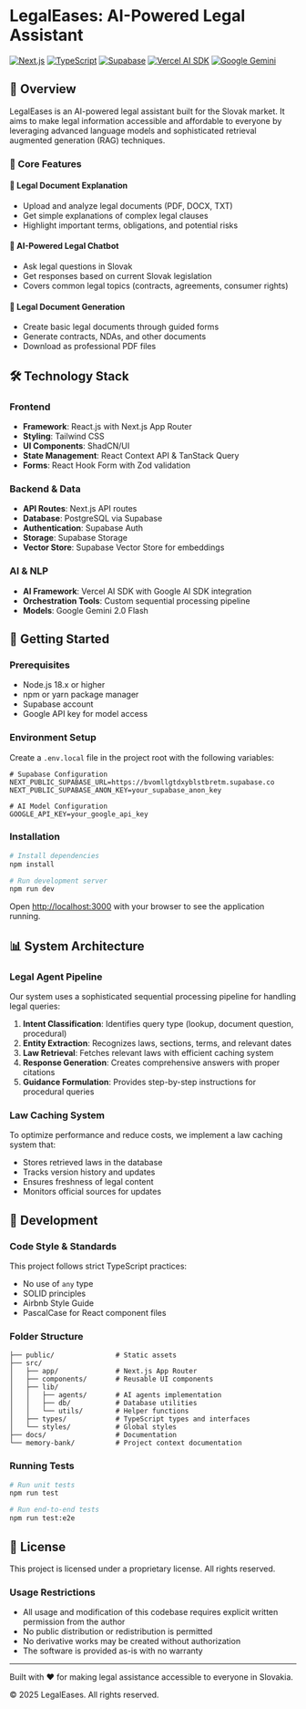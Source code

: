 # LegalEases: AI-Powered Legal Assistant

[![Next.js](https://img.shields.io/badge/Next.js-13.5+-000000?style=for-the-badge&logo=next.js)](https://nextjs.org/)
[![TypeScript](https://img.shields.io/badge/TypeScript-5.0+-3178C6?style=for-the-badge&logo=typescript)](https://www.typescriptlang.org/)
[![Supabase](https://img.shields.io/badge/Supabase-Database-3ECF8E?style=for-the-badge&logo=supabase)](https://supabase.io/)
[![Vercel AI SDK](https://img.shields.io/badge/Vercel_AI_SDK-black?style=for-the-badge&logo=vercel)](https://sdk.vercel.ai/)
[![Google Gemini](https://img.shields.io/badge/Google_Gemini-4285F4?style=for-the-badge&logo=google)](https://ai.google.dev/)

## 🌟 Overview

LegalEases is an AI-powered legal assistant built for the Slovak market. It aims to make legal information accessible and affordable to everyone by leveraging advanced language models and sophisticated retrieval augmented generation (RAG) techniques.

### 🎯 Core Features

#### 📄 Legal Document Explanation
- Upload and analyze legal documents (PDF, DOCX, TXT)
- Get simple explanations of complex legal clauses
- Highlight important terms, obligations, and potential risks

#### 💬 AI-Powered Legal Chatbot
- Ask legal questions in Slovak
- Get responses based on current Slovak legislation
- Covers common legal topics (contracts, agreements, consumer rights)

#### 📝 Legal Document Generation
- Create basic legal documents through guided forms
- Generate contracts, NDAs, and other documents
- Download as professional PDF files

## 🛠️ Technology Stack

### Frontend
- **Framework**: React.js with Next.js App Router
- **Styling**: Tailwind CSS
- **UI Components**: ShadCN/UI
- **State Management**: React Context API & TanStack Query
- **Forms**: React Hook Form with Zod validation

### Backend & Data
- **API Routes**: Next.js API routes
- **Database**: PostgreSQL via Supabase
- **Authentication**: Supabase Auth
- **Storage**: Supabase Storage
- **Vector Store**: Supabase Vector Store for embeddings

### AI & NLP
- **AI Framework**: Vercel AI SDK with Google AI SDK integration
- **Orchestration Tools**: Custom sequential processing pipeline
- **Models**: Google Gemini 2.0 Flash

## 🚀 Getting Started

### Prerequisites
- Node.js 18.x or higher
- npm or yarn package manager
- Supabase account
- Google API key for model access

### Environment Setup

Create a `.env.local` file in the project root with the following variables:

```env
# Supabase Configuration
NEXT_PUBLIC_SUPABASE_URL=https://bvomllgtdxyblstbretm.supabase.co
NEXT_PUBLIC_SUPABASE_ANON_KEY=your_supabase_anon_key

# AI Model Configuration
GOOGLE_API_KEY=your_google_api_key
```

### Installation

```bash
# Install dependencies
npm install

# Run development server
npm run dev
```

Open [http://localhost:3000](http://localhost:3000) with your browser to see the application running.

## 📊 System Architecture

### Legal Agent Pipeline

Our system uses a sophisticated sequential processing pipeline for handling legal queries:

1. **Intent Classification**: Identifies query type (lookup, document question, procedural)
2. **Entity Extraction**: Recognizes laws, sections, terms, and relevant dates
3. **Law Retrieval**: Fetches relevant laws with efficient caching system
4. **Response Generation**: Creates comprehensive answers with proper citations
5. **Guidance Formulation**: Provides step-by-step instructions for procedural queries

### Law Caching System

To optimize performance and reduce costs, we implement a law caching system that:

- Stores retrieved laws in the database
- Tracks version history and updates
- Ensures freshness of legal content
- Monitors official sources for updates

## 🧪 Development

### Code Style & Standards

This project follows strict TypeScript practices:
- No use of `any` type
- SOLID principles
- Airbnb Style Guide
- PascalCase for React component files

### Folder Structure

```
├── public/               # Static assets
├── src/
│   ├── app/              # Next.js App Router
│   ├── components/       # Reusable UI components
│   ├── lib/
│   │   ├── agents/       # AI agents implementation
│   │   ├── db/           # Database utilities
│   │   └── utils/        # Helper functions
│   ├── types/            # TypeScript types and interfaces
│   └── styles/           # Global styles
├── docs/                 # Documentation
└── memory-bank/          # Project context documentation
```

### Running Tests

```bash
# Run unit tests
npm run test

# Run end-to-end tests
npm run test:e2e
```

## 📝 License

This project is licensed under a proprietary license. All rights reserved.

### Usage Restrictions

- All usage and modification of this codebase requires explicit written permission from the author
- No public distribution or redistribution is permitted
- No derivative works may be created without authorization
- The software is provided as-is with no warranty

---

Built with ❤️ for making legal assistance accessible to everyone in Slovakia.

© 2025 LegalEases. All rights reserved.

